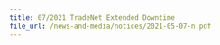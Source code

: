 ```yaml
---
title: 07/2021 TradeNet Extended Downtime
file_url: /news-and-media/notices/2021-05-07-n.pdf
---
```

